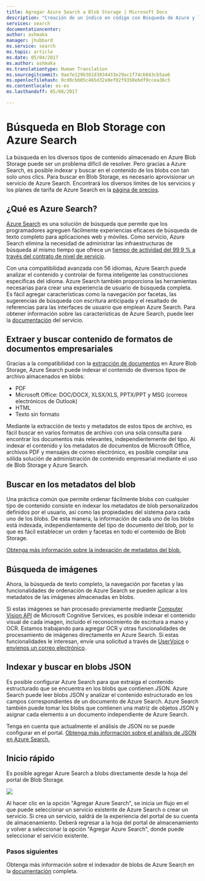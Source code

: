 ```yaml
---
title: Agregar Azure Search a Blob Storage | Microsoft Docs
description: "Creación de un índice en código con Búsqueda de Azure y la API de REST de HTTP."
services: search
documentationcenter: 
author: ashmaka
manager: jhubbard
ms.service: search
ms.topic: article
ms.date: 05/04/2017
ms.author: ashmaka
ms.translationtype: Human Translation
ms.sourcegitcommit: 9ae7e129b381d3034433e29ac1f74cb843cb5aa6
ms.openlocfilehash: 0cd0cbb05c465d32a9ef02f9350ebdf9ccea36c5
ms.contentlocale: es-es
ms.lasthandoff: 05/08/2017

---
```


# <a name="searching-blob-storage-with-azure-search"></a>Búsqueda en Blob Storage con Azure Search

La búsqueda en los diversos tipos de contenido almacenado en Azure Blob Storage puede ser un problema difícil de resolver. Pero gracias a Azure Search, es posible indexar y buscar en el contenido de los blobs con tan solo unos clics. Para buscar en Blob Storage, es necesario aprovisionar un servicio de Azure Search. Encontrará los diversos límites de los servicios y los planes de tarifa de Azure Search en la [página de precios](https://aka.ms/azspricing).

## <a name="what-is-azure-search"></a>¿Qué es Azure Search?
[Azure Search](https://aka.ms/whatisazsearch) es una solución de búsqueda que permite que los programadores agreguen fácilmente experiencias eficaces de búsqueda de texto completo para aplicaciones web y móviles. Como servicio, Azure Search elimina la necesidad de administrar las infraestructuras de búsqueda al mismo tiempo que ofrece un [tiempo de actividad del 99,9 % a través del contrato de nivel de servicio](https://aka.ms/azuresearchsla).

Con una compatibilidad avanzada con 56 idiomas, Azure Search puede analizar el contenido y controlar de forma inteligente las construcciones específicas del idioma. Azure Search también proporciona las herramientas necesarias para crear una experiencia de usuario de búsqueda completa. Es fácil agregar características como la navegación por facetas, las sugerencias de búsqueda con escritura anticipada y el resaltado de referencias para las interfaces de usuario que emplean Azure Search. Para obtener información sobre las características de Azure Search, puede leer la [documentación](https://aka.ms/azsearchdocs) del servicio.

## <a name="crack-open-and-search-through-the-content-of-enterprise-document-formats"></a>Extraer y buscar contenido de formatos de documentos empresariales
Gracias a la compatibilidad con la [extracción de documentos](https://aka.ms/azsblobindexer) en Azure Blob Storage, Azure Search puede indexar el contenido de diversos tipos de archivo almacenados en blobs:
- PDF
- Microsoft Office: DOC/DOCX, XLSX/XLS, PPTX/PPT y MSG (correos electrónicos de Outlook)
- HTML
- Texto sin formato

Mediante la extracción de texto y metadatos de estos tipos de archivo, es fácil buscar en varios formatos de archivo con una sola consulta para encontrar los documentos más relevantes, independientemente del tipo. Al indexar el contenido y los metadatos de documentos de Microsoft Office, archivos PDF y mensajes de correo electrónico, es posible compilar una sólida solución de administración de contenido empresarial mediante el uso de Blob Storage y Azure Search.

## <a name="search-through-your-blob-metadata"></a>Buscar en los metadatos del blob
Una práctica común que permite ordenar fácilmente blobs con cualquier tipo de contenido consiste en indexar los metadatos de blob personalizados definidos por el usuario, así como las propiedades del sistema para cada uno de los blobs. De esta manera, la información de cada uno de los blobs está indexada, independientemente del tipo de documento del blob, por lo que es fácil establecer un orden y facetas en todo el contenido de Blob Storage.

[Obtenga más información sobre la indexación de metadatos del blob.](https://aka.ms/azsblobmetadataindexing)

## <a name="image-search"></a>Búsqueda de imágenes
Ahora, la búsqueda de texto completo, la navegación por facetas y las funcionalidades de ordenación de Azure Search se pueden aplicar a los metadatos de las imágenes almacenadas en blobs.

Si estas imágenes se han procesado previamente mediante [Computer Vision API](https://www.microsoft.com/cognitive-services/computer-vision-api) de Microsoft Cognitive Services, es posible indexar el contenido visual de cada imagen, incluido el reconocimiento de escritura a mano y OCR. Estamos trabajando para agregar OCR y otras funcionalidades de procesamiento de imágenes directamente en Azure Search. Si estas funcionalidades le interesan, envíe una solicitud a través de [UserVoice](https://aka.ms/azsuv) o [envíenos un correo electrónico](mailto:azscustquestions@microsoft.com).

## <a name="index-and-search-through-json-blobs"></a>Indexar y buscar en blobs JSON
Es posible configurar Azure Search para que extraiga el contenido estructurado que se encuentra en los blobs que contienen JSON. Azure Search puede leer blobs JSON y analizar el contenido estructurado en los campos correspondientes de un documento de Azure Search. Azure Search también puede tomar los blobs que contienen una matriz de objetos JSON y asignar cada elemento a un documento independiente de Azure Search.

Tenga en cuenta que actualmente el análisis de JSON no se puede configurar en el portal. [Obtenga más información sobre el análisis de JSON en Azure Search.](https://aka.ms/azsjsonblobindexing)

## <a name="quick-start"></a>Inicio rápido
Es posible agregar Azure Search a blobs directamente desde la hoja del portal de Blob Storage.

![](./media/search-blob-storage-integration/blob-blade.png)

Al hacer clic en la opción "Agregar Azure Search", se inicia un flujo en el que puede seleccionar un servicio existente de Azure Search o crear un servicio. Si crea un servicio, saldrá de la experiencia del portal de su cuenta de almacenamiento. Deberá regresar a la hoja del portal de almacenamiento y volver a seleccionar la opción "Agregar Azure Search", donde puede seleccionar el servicio existente.

### <a name="next-steps"></a>Pasos siguientes
Obtenga más información sobre el indexador de blobs de Azure Search en la [documentación](https://aka.ms/azsblobindexer) completa.


